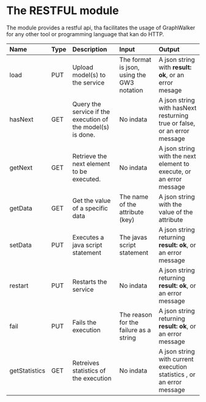 # The RESTFUL module 

The module provides a restful api, tha facilitates the usage of GraphWalker for any other
tool or programming language that kan do HTTP.

| Name          | Type | Description |Input | Output |
| :------------ |:-----|:------------|:-----|:----|
| load          | PUT  | Upload model(s) to the service |The format is json, using the GW3 notation |A json string with **result: ok**, or an error mesage|
| hasNext       | GET  | Query the service if the execution of the model(s) is done. | No indata | A json string with hasNext resturning true or false, or an error message |
| getNext       | GET  | Retrieve the next element to be executed. | No indata | A json string with the next element to execute, or an error message |
| getData       | GET  | Get the value of a specific data | The name of the attribute (key) | A json string with the value of the attribute |
| setData       | PUT  | Executes a java script statement | The javas script statement | A json string returning **result: ok**, or an error message |
| restart       | PUT  | Restarts the service | No indata | A json string returning **result: ok**, or an error message |
| fail          | PUT  | Fails the execution | The reason for the failure as a string |A json string returning **result: ok**, or an error message |
| getStatistics | GET  | Retreives statistics of the execution| No indata |A json string with current execution statistics , or an error message |


